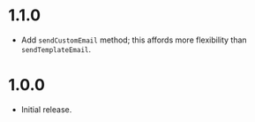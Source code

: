 # 1.1.0

* Add `sendCustomEmail` method; this affords more flexibility than
  `sendTemplateEmail`.

# 1.0.0

* Initial release.
